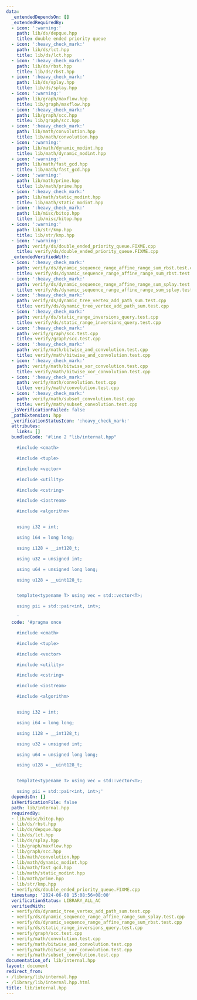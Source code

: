 ```yaml
---
data:
  _extendedDependsOn: []
  _extendedRequiredBy:
  - icon: ':warning:'
    path: lib/ds/depque.hpp
    title: double ended priority queue
  - icon: ':heavy_check_mark:'
    path: lib/ds/lct.hpp
    title: lib/ds/lct.hpp
  - icon: ':heavy_check_mark:'
    path: lib/ds/rbst.hpp
    title: lib/ds/rbst.hpp
  - icon: ':heavy_check_mark:'
    path: lib/ds/splay.hpp
    title: lib/ds/splay.hpp
  - icon: ':warning:'
    path: lib/graph/maxflow.hpp
    title: lib/graph/maxflow.hpp
  - icon: ':heavy_check_mark:'
    path: lib/graph/scc.hpp
    title: lib/graph/scc.hpp
  - icon: ':heavy_check_mark:'
    path: lib/math/convolution.hpp
    title: lib/math/convolution.hpp
  - icon: ':warning:'
    path: lib/math/dynamic_modint.hpp
    title: lib/math/dynamic_modint.hpp
  - icon: ':warning:'
    path: lib/math/fast_gcd.hpp
    title: lib/math/fast_gcd.hpp
  - icon: ':warning:'
    path: lib/math/prime.hpp
    title: lib/math/prime.hpp
  - icon: ':heavy_check_mark:'
    path: lib/math/static_modint.hpp
    title: lib/math/static_modint.hpp
  - icon: ':heavy_check_mark:'
    path: lib/misc/bitop.hpp
    title: lib/misc/bitop.hpp
  - icon: ':warning:'
    path: lib/str/kmp.hpp
    title: lib/str/kmp.hpp
  - icon: ':warning:'
    path: verify/ds/double_ended_priority_queue.FIXME.cpp
    title: verify/ds/double_ended_priority_queue.FIXME.cpp
  _extendedVerifiedWith:
  - icon: ':heavy_check_mark:'
    path: verify/ds/dynamic_sequence_range_affine_range_sum_rbst.test.cpp
    title: verify/ds/dynamic_sequence_range_affine_range_sum_rbst.test.cpp
  - icon: ':heavy_check_mark:'
    path: verify/ds/dynamic_sequence_range_affine_range_sum_splay.test.cpp
    title: verify/ds/dynamic_sequence_range_affine_range_sum_splay.test.cpp
  - icon: ':heavy_check_mark:'
    path: verify/ds/dynamic_tree_vertex_add_path_sum.test.cpp
    title: verify/ds/dynamic_tree_vertex_add_path_sum.test.cpp
  - icon: ':heavy_check_mark:'
    path: verify/ds/static_range_inversions_query.test.cpp
    title: verify/ds/static_range_inversions_query.test.cpp
  - icon: ':heavy_check_mark:'
    path: verify/graph/scc.test.cpp
    title: verify/graph/scc.test.cpp
  - icon: ':heavy_check_mark:'
    path: verify/math/bitwise_and_convolution.test.cpp
    title: verify/math/bitwise_and_convolution.test.cpp
  - icon: ':heavy_check_mark:'
    path: verify/math/bitwise_xor_convolution.test.cpp
    title: verify/math/bitwise_xor_convolution.test.cpp
  - icon: ':heavy_check_mark:'
    path: verify/math/convolution.test.cpp
    title: verify/math/convolution.test.cpp
  - icon: ':heavy_check_mark:'
    path: verify/math/subset_convolution.test.cpp
    title: verify/math/subset_convolution.test.cpp
  _isVerificationFailed: false
  _pathExtension: hpp
  _verificationStatusIcon: ':heavy_check_mark:'
  attributes:
    links: []
  bundledCode: '#line 2 "lib/internal.hpp"

    #include <cmath>

    #include <tuple>

    #include <vector>

    #include <utility>

    #include <cstring>

    #include <iostream>

    #include <algorithm>


    using i32 = int;

    using i64 = long long;

    using i128 = __int128_t;

    using u32 = unsigned int;

    using u64 = unsigned long long;

    using u128 = __uint128_t;


    template<typename T> using vec = std::vector<T>;

    using pii = std::pair<int, int>;

    '
  code: '#pragma once

    #include <cmath>

    #include <tuple>

    #include <vector>

    #include <utility>

    #include <cstring>

    #include <iostream>

    #include <algorithm>


    using i32 = int;

    using i64 = long long;

    using i128 = __int128_t;

    using u32 = unsigned int;

    using u64 = unsigned long long;

    using u128 = __uint128_t;


    template<typename T> using vec = std::vector<T>;

    using pii = std::pair<int, int>;'
  dependsOn: []
  isVerificationFile: false
  path: lib/internal.hpp
  requiredBy:
  - lib/misc/bitop.hpp
  - lib/ds/rbst.hpp
  - lib/ds/depque.hpp
  - lib/ds/lct.hpp
  - lib/ds/splay.hpp
  - lib/graph/maxflow.hpp
  - lib/graph/scc.hpp
  - lib/math/convolution.hpp
  - lib/math/dynamic_modint.hpp
  - lib/math/fast_gcd.hpp
  - lib/math/static_modint.hpp
  - lib/math/prime.hpp
  - lib/str/kmp.hpp
  - verify/ds/double_ended_priority_queue.FIXME.cpp
  timestamp: '2024-06-08 15:08:56+08:00'
  verificationStatus: LIBRARY_ALL_AC
  verifiedWith:
  - verify/ds/dynamic_tree_vertex_add_path_sum.test.cpp
  - verify/ds/dynamic_sequence_range_affine_range_sum_splay.test.cpp
  - verify/ds/dynamic_sequence_range_affine_range_sum_rbst.test.cpp
  - verify/ds/static_range_inversions_query.test.cpp
  - verify/graph/scc.test.cpp
  - verify/math/convolution.test.cpp
  - verify/math/bitwise_and_convolution.test.cpp
  - verify/math/bitwise_xor_convolution.test.cpp
  - verify/math/subset_convolution.test.cpp
documentation_of: lib/internal.hpp
layout: document
redirect_from:
- /library/lib/internal.hpp
- /library/lib/internal.hpp.html
title: lib/internal.hpp
---
```

